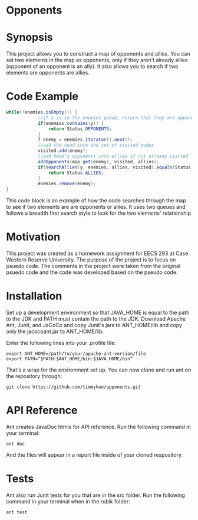# Opponents

# Synopsis 
This project allows you to construct a map of opponents and allies.  You can set two elements in the map as opponents, only if they aren't already allies (opponent of an opponent is an ally).  It also allows you to search if two elements are opponents are allies. 

# Code Example
```java
while(!enemies.isEmpty()) {
			//if y is in the enemies queue, return that they are opponents
			if(enemies.contains(y)) {
				return Status.OPPONENTS;
			}
			T enemy = enemies.iterator().next();
			//add the head into the set of visited nodes
			visited.add(enemy);
			//add head's opponents into allies if not already visited
			addOpponents(map.get(enemy), visited, allies);
			if(searchAllies(y, enemies, allies, visited).equals(Status.ALLIES)) {
				return Status.ALLIES;
			}
			enemies.remove(enemy);
}
```
   This code block is an example of how the code searches through the map to see if two elements are are opponents or allies.  It uses two queues and follows a breadth first search style to look for the two elements' relationship
   
# Motivation
   This project was created as a homework assignment for EECS 293 at Case Western Reserve University.  The purpose of the project is to
   focus on psuedo code.  The comments in the project were taken from the original psuedo code and the code was developed based on the pseudo code.
   
# Installation
   Set up a development environment so that JAVA_HOME is equal to the path to the JDK and PATH must contain the path to the JDK. 
   Download Apache Ant, Junit, and JaCoCo and copy Junit's jars to ANT_HOME/lib and copy only the jacocoant.jar to ANT_HOME/lib.
   
   Enter the following lines into your .profile file:
   ```
   export ANT_HOME=/path/to/your/apache-ant-version/file
   export PATH=“$PATH:$ANT_HOME/bin:$JAVA_HOME/bin”
   ```
   
   That's a wrap for the environment set up.  You can now clone and run ant on the repository through:
   ```
   git clone https://github.com/timmykuo/opponents.git
   ```
# API Reference
   Ant creates JavaDoc htmls for API reference.  Run the following command in your terminal:
   ```
   ant doc
   ```
   And the files will appear in a report file inside of your cloned respository.
   
# Tests
   Ant also run Junit tests for you that are in the src folder. Run the following command in your terminal when in the rubik folder: 
   ```
   ant test
   ```
